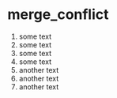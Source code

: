 # merge_conflict

1. some text
2. some text
3. some text
4. some text
5. another text
6. another text
7. another text
